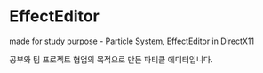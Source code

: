 # EffectEditor
made for study purpose - Particle System, EffectEditor in DirectX11

공부와 팀 프로젝트 협업의 목적으로 만든 파티클 에디터입니다.

